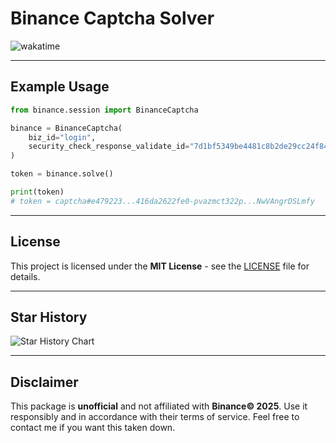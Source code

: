 # Binance Captcha Solver

<div>
    <img src="https://wakatime.com/badge/user/839267df-3912-44c6-97f4-9e3f0425b716/project/06032300-f18e-4196-bb00-404af191bdce.svg" alt="wakatime">
</div>

---

## Example Usage

```python
from binance.session import BinanceCaptcha

binance = BinanceCaptcha(
    biz_id="login",
    security_check_response_validate_id="7d1bf5349be4481c8b2de29cc24f8451"
)

token = binance.solve()

print(token)
# token = captcha#e479223...416da2622fe0-pvazmct322p...NwVAngrDSLmfy
```

---

## License

This project is licensed under the **MIT License** - see the [LICENSE](LICENSE) file for details.

---

## Star History

 <picture>
   <source media="(prefers-color-scheme: dark)" srcset="https://api.star-history.com/svg?repos=xKiian/binance-captcha-solver&type=Date&theme=dark" />
   <source media="(prefers-color-scheme: light)" srcset="https://api.star-history.com/svg?repos=xKiian/binance-captcha-solver&type=Date" />
   <img alt="Star History Chart" src="https://api.star-history.com/svg?repos=xKiian/binance-captcha-solver&type=Date" />
 </picture>

---

## Disclaimer

This package is **unofficial** and not affiliated with **Binance© 2025**. Use it responsibly
and in accordance with their terms of service. Feel free to contact me if you want this taken down.